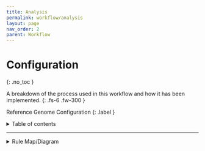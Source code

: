 ```yaml
---
title: Analysis
permalink: workflow/analysis
layout: page
nav_order: 2
parent: Workflow
---
```


# Configuration
{: .no_toc }

A breakdown of the process used in this workflow and how it has been implemented.
{: .fs-6 .fw-300 }

Reference Genome Configuration
{: .label }



<details markdown="block">
  <summary>
    Table of contents
  </summary>
  {: .text-delta }
1. TOC
{:toc}
</details>

---

<details>
  <summary>Rule Map/Diagram</summary>

```mermaid
  flowchart TB
    classDef bcftools stroke:#FF5733,fill:#D3D3D3,stroke-width:4px,color:black;
    classDef plink stroke:#36454F,fill:#D3D3D3,stroke-width:4px,color:black;
    classDef python stroke:#FEBE10,fill:#D3D3D3,stroke-width:4px,color:black;
    classDef admixture stroke:#333,fill:#D3D3D3,stroke-width:4px,color:black;
    classDef tabix stroke:#023020,fill:#D3D3D3,stroke-width:4px,color:black;
    classDef gatk stroke:#007FFF,fill:#D3D3D3,stroke-width:4px,color:black;
    START(((Input)))
    END(((Output)))

    extract_provided_region[[**extract_provided_region**: Extract the provided region coordinates for clustering]]

    remove_rare_variants[[**remove_rare_variants**: Remove all variants which are not good indicators of population structure by nature]]

    plinkPca[[**Plink_PCA**:
Perform a PLINK-2.0 PCA]]
    
    report_fixation_index_per_cluster[[**report_fixation_index_per_cluster**: Report Fixation-index for the provided clusters]]

    class remove_rare_variants,plinkPca,plinkPed,report_fixation_index_per_cluster,extract_provided_region plink;
    class Admixture admixture;
    class fetchPedLables python;

    START --> extract_provided_region --> remove_rare_variants --> plinkPca & report_fixation_index_per_cluster

    plinkPca & report_fixation_index_per_cluster --> END
```
</details>
